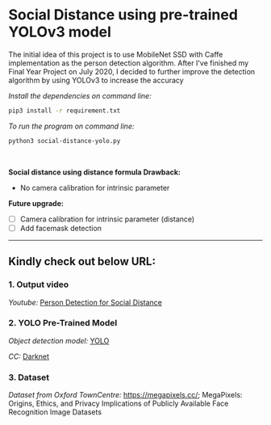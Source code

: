 # Social Distance using pre-trained YOLOv3 model

The initial idea of this project is to use MobileNet SSD with Caffe implementation as the person detection algorithm. After I've finished my Final Year Project on July 2020, I decided to further improve the detection algorithm by using YOLOv3 to increase the accuracy
</br>

_Install the dependencies on command line:_

```sh
pip3 install -r requirement.txt
```

_To run the program on command line:_

```sh
python3 social-distance-yolo.py
```

</br>

**Social distance using distance formula Drawback:**

- No camera calibration for intrinsic parameter

**Future upgrade:**

- [ ] Camera calibration for intrinsic parameter (distance)
- [ ] Add facemask detection

---

## Kindly check out below URL:

### 1. Output video

_Youtube:_ [Person Detection for Social Distance](https://youtu.be/zXBDvDaJLHA)

### 2. YOLO Pre-Trained Model

_Object detection model:_ [YOLO](https://pjreddie.com/darknet/yolo/)

_CC:_ [Darknet](https://pjreddie.com/)

### 3. Dataset

_Dataset from Oxford TownCentre:_ <https://megapixels.cc/>; MegaPixels: Origins, Ethics, and Privacy Implications of Publicly Available Face Recognition Image Datasets

